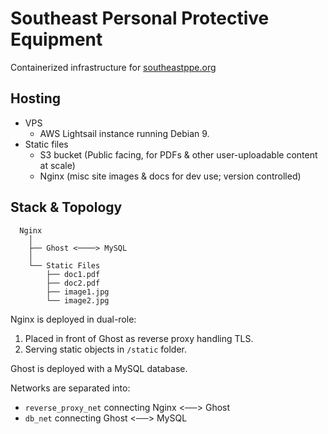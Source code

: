 # Southeast Personal Protective Equipment

Containerized infrastructure for [southeastppe.org](https://southeastppe.org)

## Hosting

- VPS
  - AWS Lightsail instance running Debian 9.
- Static files
  - S3 bucket (Public facing, for PDFs & other user-uploadable content at scale)
  - Nginx (misc site images & docs for dev use; version controlled)

## Stack & Topology

```
  Nginx
    │
    ├── Ghost <────> MySQL
    │   
    └── Static Files
        ├── doc1.pdf
        ├── doc2.pdf
        ├── image1.jpg
        └── image2.jpg
```

Nginx is deployed in dual-role:

1. Placed in front of Ghost as reverse proxy handling TLS.
2. Serving static objects in `/static` folder.

Ghost is deployed with a MySQL database.

Networks are separated into:

- `reverse_proxy_net` connecting Nginx <──> Ghost
- `db_net` connecting Ghost <──> MySQL
